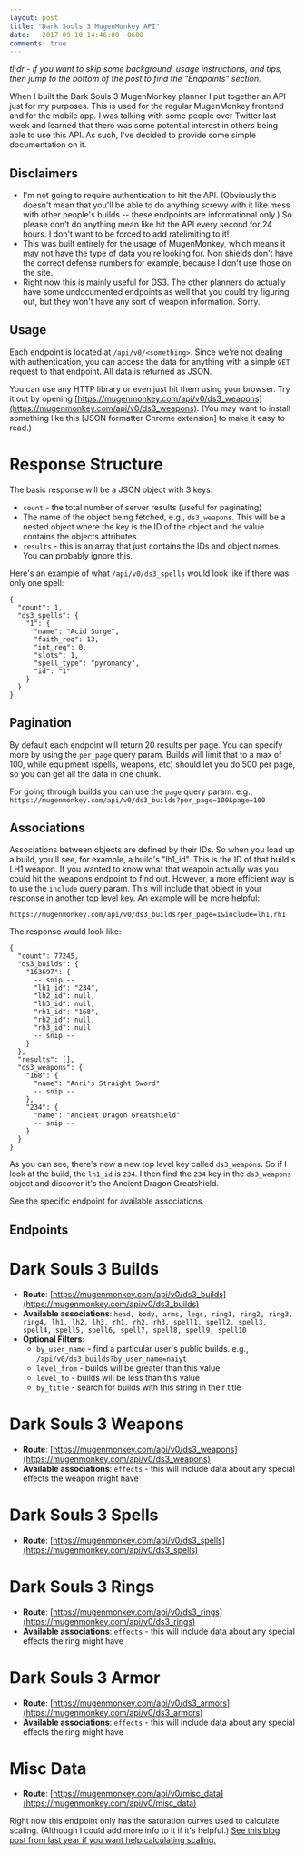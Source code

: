 ```yaml
---
layout: post
title: "Dark Souls 3 MugenMonkey API"
date:   2017-09-10 14:46:00 -0600
comments: true
---
```


*tl;dr - if you want to skip some background, usage instructions, and tips, then jump to the bottom of the post to find the "Endpoints" section.*

When I built the Dark Souls 3 MugenMonkey planner I put together an API just for my purposes. This is used for the regular MugenMonkey frontend and for the mobile app. I was talking with some people over Twitter last week and learned that there was some potential interest in others being able to use this API. As such, I've decided to provide some simple documentation on it.

## Disclaimers

- I'm not going to require authentication to hit the API. (Obviously this doesn't mean that you'll be able to do anything screwy with it like mess with other people's builds -- these endpoints are informational only.) So please don't do anything mean like hit the API every second for 24 hours. I don't want to be forced to add ratelimiting to it!
- This was built entirely for the usage of MugenMonkey, which means it may not have the type of data you're looking for. Non shields don't have the correct defense numbers for example, because I don't use those on the site.
- Right now this is mainly useful for DS3. The other planners do actually have some undocumented endpoints as well that you could try figuring out, but they won't have any sort of weapon information. Sorry.

## Usage

Each endpoint is located at `/api/v0/<something>`. Since we're not dealing with authentication, you can access the data for anything with a simple `GET` request to that endpoint. All data is returned as JSON.

You can use any HTTP library or even just hit them using your browser. Try it out by opening [https://mugenmonkey.com/api/v0/ds3_weapons](https://mugenmonkey.com/api/v0/ds3_weapons). (You may want to install something like this [JSON formatter Chrome extension] to make it easy to read.)

# Response Structure

The basic response will be a JSON object with 3 keys:

- `count` - the total number of server results (useful for paginating)
- The name of the object being fetched, e.g., `ds3_weapons`. This will be a nested object where the key is the ID of the object and the value contains the objects attributes.
- `results` - this is an array that just contains the IDs and object names. You can probably ignore this.

Here's an example of what `/api/v0/ds3_spells` would look like if there was only one spell:

```
{
  "count": 1,
  "ds3_spells": {
    "1": {
      "name": "Acid Surge",
      "faith_req": 13,
      "int_req": 0,
      "slots": 1,
      "spell_type": "pyromancy",
      "id": "1"
    }
  }
}
```

## Pagination

By default each endpoint will return 20 results per page. You can specify more by using the `per_page` query param. Builds will limit that to a max of 100, while equipment (spells, weapons, etc) should let you do 500 per page, so you can get all the data in one chunk.

For going through builds you can use the `page` query param. e.g., `https://mugenmonkey.com/api/v0/ds3_builds?per_page=100&page=100`

## Associations

Associations between objects are defined by their IDs. So when you load up a build, you'll see, for example, a build's "lh1_id". This is the ID of that build's LH1 weapon. If you wanted to know what that weapoin actually was you could hit the weapons endpoint to find out. However, a more efficient way is to use the `include` query param. This will include that object in your response in another top level key. An example will be more helpful:

```
https://mugenmonkey.com/api/v0/ds3_builds?per_page=1&include=lh1,rh1
```

The response would look like:

```
{
  "count": 77245,
  "ds3_builds": {
    "163697": {
      -- snip --
      "lh1_id": "234",
      "lh2_id": null,
      "lh3_id": null,
      "rh1_id": "168",
      "rh2_id": null,
      "rh3_id": null
      -- snip --
    }
  },
  "results": [],
  "ds3_weapons": {
    "168": {
      "name": "Anri's Straight Sword"
      -- snip --
    },
    "234": {
      "name": "Ancient Dragon Greatshield"
      -- snip --
    }
  }
}
```

As you can see, there's now a new top level key called `ds3_weapons`. So if I look at the build, the `lh1_id` is `234`. I then find the `234` key in the `ds3_weapons` object and discover it's the Ancient Dragon Greatshield.

See the specific endpoint for available associations.

## Endpoints

# Dark Souls 3 Builds

- **Route**: [https://mugenmonkey.com/api/v0/ds3_builds](https://mugenmonkey.com/api/v0/ds3_builds)
- **Available associations**: `head, body, arms, legs, ring1, ring2, ring3, ring4, lh1, lh2, lh3, rh1, rh2, rh3, spell1, spell2, spell3, spell4, spell5, spell6, spell7, spell8, spell9, spell10`
- **Optional Filters**:
    - `by_user_name` - find a particular user's public builds. e.g., `/api/v0/ds3_builds?by_user_name=naiyt`
    - `level_from` - builds will be greater than this value
    - `level_to` - builds will be less than this value
    - `by_title` - search for builds with this string in their title

# Dark Souls 3 Weapons

- **Route**: [https://mugenmonkey.com/api/v0/ds3_weapons](https://mugenmonkey.com/api/v0/ds3_weapons)
- **Available associations**: `effects` - this will include data about any special effects the weapon might have

# Dark Souls 3 Spells

- **Route**: [https://mugenmonkey.com/api/v0/ds3_spells](https://mugenmonkey.com/api/v0/ds3_spells)

# Dark Souls 3 Rings

- **Route**: [https://mugenmonkey.com/api/v0/ds3_rings](https://mugenmonkey.com/api/v0/ds3_rings)
- **Available associations**: `effects` - this will include data about any special effects the ring might have

# Dark Souls 3 Armor

- **Route**: [https://mugenmonkey.com/api/v0/ds3_armors](https://mugenmonkey.com/api/v0/ds3_armors)
- **Available associations**: `effects` - this will include data about any special effects the ring might have

# Misc Data

- **Route**: [https://mugenmonkey.com/api/v0/misc_data](https://mugenmonkey.com/api/v0/misc_data)

Right now this endpoint only has the saturation curves used to calculate scaling. (Although I could add more info to it if it's helpful.) [See this blog post from last year if you want help calculating scaling.](/2016/07/22/how-to-calculate-ar.html)
